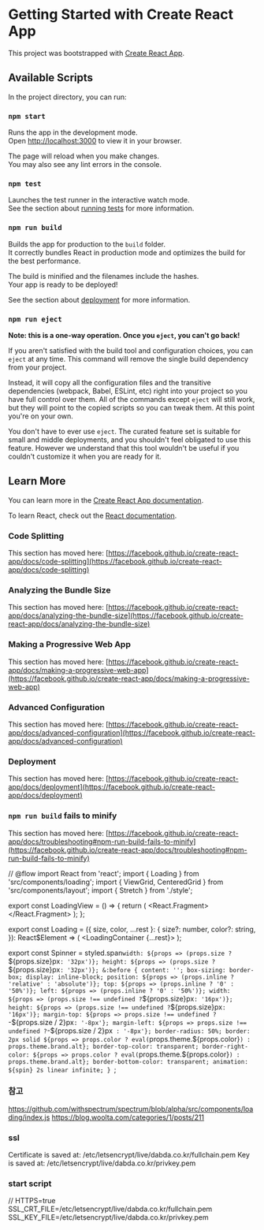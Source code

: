 # Getting Started with Create React App

This project was bootstrapped with [Create React App](https://github.com/facebook/create-react-app).

## Available Scripts

In the project directory, you can run:

### `npm start`

Runs the app in the development mode.\
Open [http://localhost:3000](http://localhost:3000) to view it in your browser.

The page will reload when you make changes.\
You may also see any lint errors in the console.

### `npm test`

Launches the test runner in the interactive watch mode.\
See the section about [running tests](https://facebook.github.io/create-react-app/docs/running-tests) for more information.

### `npm run build`

Builds the app for production to the `build` folder.\
It correctly bundles React in production mode and optimizes the build for the best performance.

The build is minified and the filenames include the hashes.\
Your app is ready to be deployed!

See the section about [deployment](https://facebook.github.io/create-react-app/docs/deployment) for more information.

### `npm run eject`

**Note: this is a one-way operation. Once you `eject`, you can't go back!**

If you aren't satisfied with the build tool and configuration choices, you can `eject` at any time. This command will remove the single build dependency from your project.

Instead, it will copy all the configuration files and the transitive dependencies (webpack, Babel, ESLint, etc) right into your project so you have full control over them. All of the commands except `eject` will still work, but they will point to the copied scripts so you can tweak them. At this point you're on your own.

You don't have to ever use `eject`. The curated feature set is suitable for small and middle deployments, and you shouldn't feel obligated to use this feature. However we understand that this tool wouldn't be useful if you couldn't customize it when you are ready for it.

## Learn More

You can learn more in the [Create React App documentation](https://facebook.github.io/create-react-app/docs/getting-started).

To learn React, check out the [React documentation](https://reactjs.org/).

### Code Splitting

This section has moved here: [https://facebook.github.io/create-react-app/docs/code-splitting](https://facebook.github.io/create-react-app/docs/code-splitting)

### Analyzing the Bundle Size

This section has moved here: [https://facebook.github.io/create-react-app/docs/analyzing-the-bundle-size](https://facebook.github.io/create-react-app/docs/analyzing-the-bundle-size)

### Making a Progressive Web App

This section has moved here: [https://facebook.github.io/create-react-app/docs/making-a-progressive-web-app](https://facebook.github.io/create-react-app/docs/making-a-progressive-web-app)

### Advanced Configuration

This section has moved here: [https://facebook.github.io/create-react-app/docs/advanced-configuration](https://facebook.github.io/create-react-app/docs/advanced-configuration)

### Deployment

This section has moved here: [https://facebook.github.io/create-react-app/docs/deployment](https://facebook.github.io/create-react-app/docs/deployment)

### `npm run build` fails to minify

This section has moved here: [https://facebook.github.io/create-react-app/docs/troubleshooting#npm-run-build-fails-to-minify](https://facebook.github.io/create-react-app/docs/troubleshooting#npm-run-build-fails-to-minify)


// @flow
import React from 'react';
import { Loading } from 'src/components/loading';
import { ViewGrid, CenteredGrid } from 'src/components/layout';
import { Stretch } from './style';

export const LoadingView = () => {
  return (
    <React.Fragment>
      <ViewGrid>
        <CenteredGrid>
          <Stretch>
            <Loading />
          </Stretch>
        </CenteredGrid>
      </ViewGrid>
    </React.Fragment>
  );
};



export const Loading = ({
  size,
  color,
  ...rest
}: {
  size?: number,
  color?: string,
}): React$Element<any> => (
  <LoadingContainer {...rest}>
    <Spinner size={size} color={color} />
  </LoadingContainer>
);

export const Spinner = styled.span`
  width: ${props => (props.size ? `${props.size}px` : '32px')};
  height: ${props => (props.size ? `${props.size}px` : '32px')};
  &:before {
    content: '';
    box-sizing: border-box;
    display: inline-block;
    position: ${props => (props.inline ? 'relative' : 'absolute')};
    top: ${props => (props.inline ? '0' : '50%')};
    left: ${props => (props.inline ? '0' : '50%')};
    width: ${props => (props.size !== undefined ? `${props.size}px` : '16px')};
    height: ${props => (props.size !== undefined ? `${props.size}px` : '16px')};
    margin-top: ${props =>
      props.size !== undefined ? `-${props.size / 2}px` : '-8px'};
    margin-left: ${props =>
      props.size !== undefined ? `-${props.size / 2}px` : '-8px'};
    border-radius: 50%;
    border: 2px solid
      ${props =>
        props.color
          ? eval(`props.theme.${props.color}`)
          : props.theme.brand.alt};
    border-top-color: transparent;
    border-right-color: ${props =>
      props.color ? eval(`props.theme.${props.color}`) : props.theme.brand.alt};
    border-bottom-color: transparent;
    animation: ${spin} 2s linear infinite;
  }
`;


### 참고

https://github.com/withspectrum/spectrum/blob/alpha/src/components/loading/index.js
https://blog.woolta.com/categories/1/posts/211

### ssl
Certificate is saved at: /etc/letsencrypt/live/dabda.co.kr/fullchain.pem
Key is saved at:         /etc/letsencrypt/live/dabda.co.kr/privkey.pem

### start script
  // HTTPS=true SSL_CRT_FILE=/etc/letsencrypt/live/dabda.co.kr/fullchain.pem SSL_KEY_FILE=/etc/letsencrypt/live/dabda.co.kr/privkey.pem